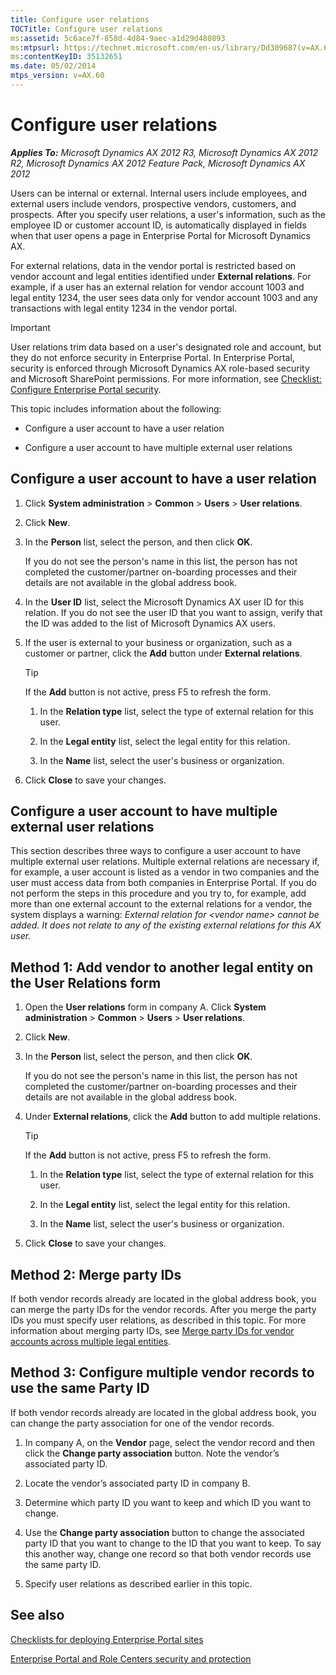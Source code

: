 ```yaml
---
title: Configure user relations
TOCTitle: Configure user relations
ms:assetid: 5c6ace7f-858d-4d84-9aec-a1d29d480893
ms:mtpsurl: https://technet.microsoft.com/en-us/library/Dd309687(v=AX.60)
ms:contentKeyID: 35132651
ms.date: 05/02/2014
mtps_version: v=AX.60
---
```


# Configure user relations 


_**Applies To:** Microsoft Dynamics AX 2012 R3, Microsoft Dynamics AX 2012 R2, Microsoft Dynamics AX 2012 Feature Pack, Microsoft Dynamics AX 2012_

Users can be internal or external. Internal users include employees, and external users include vendors, prospective vendors, customers, and prospects. After you specify user relations, a user's information, such as the employee ID or customer account ID, is automatically displayed in fields when that user opens a page in Enterprise Portal for Microsoft Dynamics AX.

For external relations, data in the vendor portal is restricted based on vendor account and legal entities identified under **External relations**. For example, if a user has an external relation for vendor account 1003 and legal entity 1234, the user sees data only for vendor account 1003 and any transactions with legal entity 1234 in the vendor portal.


> [!IMPORTANT]
> <P>User relations trim data based on a user's designated role and account, but they do not enforce security in Enterprise Portal. In Enterprise Portal, security is enforced through Microsoft Dynamics AX role-based security and Microsoft SharePoint permissions. For more information, see <A href="checklist-configure-enterprise-portal-security.md">Checklist: Configure Enterprise Portal security</A>.</P>



This topic includes information about the following:

  - Configure a user account to have a user relation

  - Configure a user account to have multiple external user relations

## Configure a user account to have a user relation

1.  Click **System administration** \> **Common** \> **Users** \> **User relations**.

2.  Click **New**.

3.  In the **Person** list, select the person, and then click **OK**.
    
    If you do not see the person's name in this list, the person has not completed the customer/partner on-boarding processes and their details are not available in the global address book.

4.  In the **User ID** list, select the Microsoft Dynamics AX user ID for this relation. If you do not see the user ID that you want to assign, verify that the ID was added to the list of Microsoft Dynamics AX users.

5.  If the user is external to your business or organization, such as a customer or partner, click the **Add** button under **External relations**.
    

    > [!TIP]
    > <P>If the <STRONG>Add</STRONG> button is not active, press F5 to refresh the form.</P>

    
    1.  In the **Relation type** list, select the type of external relation for this user.
    
    2.  In the **Legal entity** list, select the legal entity for this relation.
    
    3.  In the **Name** list, select the user's business or organization.

6.  Click **Close** to save your changes.

## Configure a user account to have multiple external user relations

This section describes three ways to configure a user account to have multiple external user relations. Multiple external relations are necessary if, for example, a user account is listed as a vendor in two companies and the user must access data from both companies in Enterprise Portal. If you do not perform the steps in this procedure and you try to, for example, add more than one external account to the external relations for a vendor, the system displays a warning: *External relation for \<vendor name\> cannot be added. It does not relate to any of the existing external relations for this AX user.*

## Method 1: Add vendor to another legal entity on the User Relations form

1.  Open the **User relations** form in company A. Click **System administration** \> **Common** \> **Users** \> **User relations**.

2.  Click **New**.

3.  In the **Person** list, select the person, and then click **OK**.
    
    If you do not see the person's name in this list, the person has not completed the customer/partner on-boarding processes and their details are not available in the global address book.

4.  Under **External relations**, click the **Add** button to add multiple relations.
    

    > [!TIP]
    > <P>If the <STRONG>Add</STRONG> button is not active, press F5 to refresh the form.</P>

    
    1.  In the **Relation type** list, select the type of external relation for this user.
    
    2.  In the **Legal entity** list, select the legal entity for this relation.
    
    3.  In the **Name** list, select the user's business or organization.

5.  Click **Close** to save your changes.

## Method 2: Merge party IDs

If both vendor records already are located in the global address book, you can merge the party IDs for the vendor records. After you merge the party IDs you must specify user relations, as described in this topic. For more information about merging party IDs, see [Merge party IDs for vendor accounts across multiple legal entities](merge-party-ids-for-vendor-accounts-across-multiple-legal-entities.md).

## Method 3: Configure multiple vendor records to use the same Party ID

If both vendor records already are located in the global address book, you can change the party association for one of the vendor records.

1.  In company A, on the **Vendor** page, select the vendor record and then click the **Change party association** button. Note the vendor’s associated party ID.

2.  Locate the vendor’s associated party ID in company B.

3.  Determine which party ID you want to keep and which ID you want to change.

4.  Use the **Change party association** button to change the associated party ID that you want to change to the ID that you want to keep. To say this another way, change one record so that both vendor records use the same party ID.

5.  Specify user relations as described earlier in this topic.

## See also

[Checklists for deploying Enterprise Portal sites](checklists-for-deploying-enterprise-portal-sites.md)

[Enterprise Portal and Role Centers security and protection](enterprise-portal-and-role-centers-security-and-protection.md)

  


